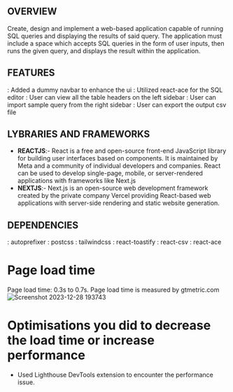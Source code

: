 ## OVERVIEW
Create, design and implement a web-based application capable of running SQL queries and displaying the results of said query. The application must include a space which accepts SQL queries in the form of user inputs, then runs the given query, and displays the result within the application.


## FEATURES
: Added a dummy navbar to enhance the ui
: Utilized react-ace for the SQL editor
: User can view all the table headers on the left sidebar
: User can import sample query from the right sidebar
: User can export the output csv file 

## LYBRARIES AND FRAMEWORKS
- **REACTJS**:-
React is a free and open-source front-end JavaScript library for building user interfaces based on components. It is maintained by Meta and a community of individual developers and companies. React can be used to develop single-page, mobile, or server-rendered applications with frameworks like Next.js
- **NEXTJS**:-
Next.js is an open-source web development framework created by the private company Vercel providing React-based web applications with server-side rendering and static website generation.


## DEPENDENCIES
: autoprefixer
: postcss
: tailwindcss
: react-toastify
: react-csv
: react-ace


# Page load time
 Page load time: 0.3s to 0.7s.
 Page load time is measured by gtmetric.com
 ![Screenshot 2023-12-28 193743](https://github.com/dikesh9406/Atlan-sql-editor/assets/93417755/2ef5a1a6-e599-4db0-820d-ebb416449d60)


 

 # Optimisations you did to decrease the load time or increase performance

 - Used Lighthouse DevTools extension to encounter the performance issue. 

















